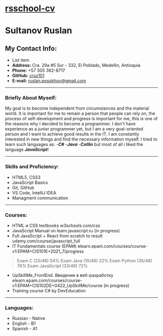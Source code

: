 # [rsschool-cv](https://mrks77.github.io/rsschool-cv/)
# Sultanov Ruslan

## My Contact Info:

 - List item
 - **Address:** Cra. 29a #5 Sur - 332, El Poblado, Medellin, Antioquia
 -    **Phone:**  +57 305 362-8717
 -    **GitHub:** [cruz101](https://github.com/cruz101)
 -   **E-mail:** ruslan.posokhov@gmail.com

---

### Briefly About Myself: 
My goal is to become independent from circumstances and the material world.  It is important for me to remain a person that people can rely on, the process of self-development and progress is important for me, this is one of the reasons why I decided to become a programmer.  I don't have experience as a junior programmer yet, but I am a very goal-oriented person and I want to achieve good results in the IT.  I am constantly interested in new things and find the necessary information myself.
I tried to learn such languages as:
-***С#*** 
-***Java***
-***Cotlin***
but most of all i liked the language ***JavaScript***!

---

### Skills and Proficiency:
-   HTML5, CSS3
-    JavaScript Basics
-    Git, GitHub
-    VS Code, IntelliJ IDEA
- Managment communication

---

### Courses:

- HTML  и CSS textbooks w3schools.com/css
-   JavaScript Manual on  learn.javascript.ru  (in progress)
-  Full JavaScript + React  from scratch to result udemy.com/course/javascript_full
- IT Fundamentals course (EPAM) elearn.epam.com/courses/course-v1:EPAM+CIS101E+2021_7/progress
>Exam C (25/46) 54%
>Exam Java (10/46) 22%
>Exam Python (35/46) 76%
>Exam JavaScript (33/46) 72%
- UpSkillMe_FrontEnd. Введение в веб-разработку elearn.epam.com/courses/course-v1:EPAM+CIS102DE+0422_UpSkillMe/course (in progress)
- Training course C# by DevEducation

---

### Languages:

-   Russian - Native
- English - B1
- Spanish - A1